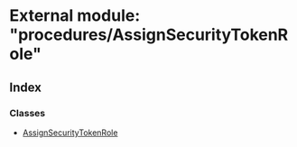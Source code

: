 # External module: "procedures/AssignSecurityTokenRole"

## Index

### Classes

* [AssignSecurityTokenRole](../classes/_procedures_assignsecuritytokenrole_.assignsecuritytokenrole.md)
